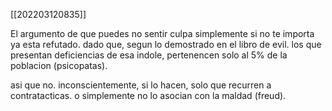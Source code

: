 [[202203120835]]

El argumento de que puedes no sentir culpa simplemente si no te importa ya esta refutado. dado que, segun lo demostrado en el libro de evil. los que presentan deficiencias de esa indole, pertenencen solo al 5% de la poblacion (psicopatas).

asi que no. inconscientemente, si lo hacen, solo que recurren a contratacticas. o simplemente no lo asocian con la maldad (freud).